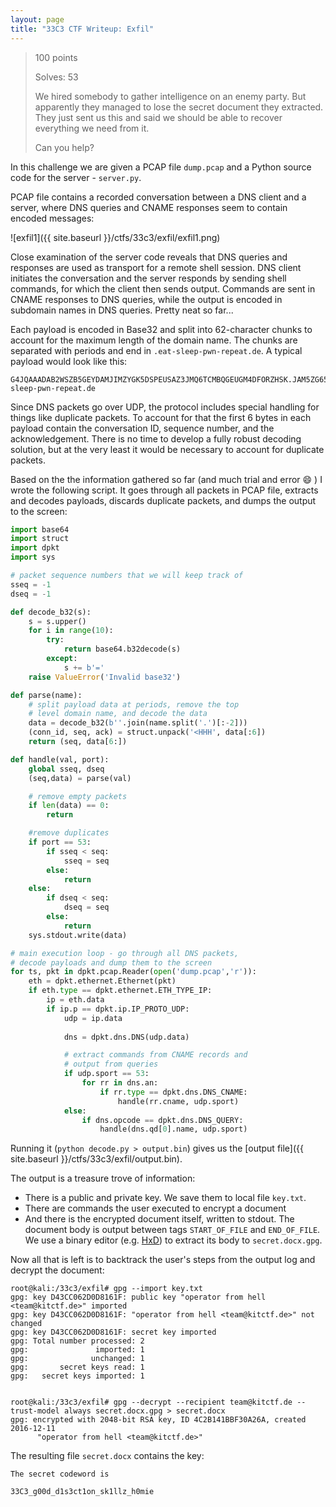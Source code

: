```yaml
---
layout: page
title: "33C3 CTF Writeup: Exfil"
---
```


> 100 points
> 
> Solves: 53
> 
> We hired somebody to gather intelligence on an enemy party. But apparently they managed to lose the secret document they extracted. They just sent us this and said we should be able to recover everything we need from it.
> 
> Can you help?

In this challenge we are given a PCAP file ```dump.pcap``` and a Python source code for the server - ```server.py```. 

PCAP file contains a recorded conversation between a DNS client and a server, where DNS queries and CNAME responses seem to contain encoded messages:

![exfil1]({{ site.baseurl }}/ctfs/33c3/exfil/exfil1.png)

Close examination of the server code reveals that DNS queries and responses are used as transport for a remote shell session. DNS client initiates the conversation and the server responds by sending shell commands, for which the client then sends output. Commands are sent in CNAME responses to DNS queries, while the output is encoded in subdomain names in DNS queries. Pretty neat so far...

Each payload is encoded in Base32 and split into 62-character chunks to account for the maximum length of the domain name. The chunks are separated with periods and end in ```.eat-sleep-pwn-repeat.de```. A typical payload would look like this:

```
G4JQAAADAB2WSZB5GEYDAMJIMZYGK5DSPEUSAZ3JMQ6TCMBQGEUGM4DFORZHSK.JAM5ZG65LQOM6TCMBQGEUGM4DFORZHSKIK.eat-sleep-pwn-repeat.de
```

Since DNS packets go over UDP, the protocol includes special handling for things like duplicate packets. To account for that the first 6 bytes in each payload contain the conversation ID, sequence number, and the acknowledgement. There is no time to develop a fully robust decoding solution, but at the very least it would be necessary to account for duplicate packets. 

Based on the the information gathered so far (and much trial and error :smile: ) I wrote the following script. It goes through all packets in PCAP file, extracts and decodes payloads, discards duplicate packets, and dumps the output to the screen:

```python
import base64
import struct
import dpkt
import sys

# packet sequence numbers that we will keep track of
sseq = -1 
dseq = -1 

def decode_b32(s):
    s = s.upper()
    for i in range(10):
        try:
            return base64.b32decode(s)
        except:
            s += b'='
    raise ValueError('Invalid base32')

def parse(name):
    # split payload data at periods, remove the top 
    # level domain name, and decode the data
    data = decode_b32(b''.join(name.split('.')[:-2]))
    (conn_id, seq, ack) = struct.unpack('<HHH', data[:6])
    return (seq, data[6:])

def handle(val, port):
    global sseq, dseq
    (seq,data) = parse(val)

    # remove empty packets
    if len(data) == 0:
        return

    #remove duplicates
    if port == 53:
        if sseq < seq:
            sseq = seq
        else:
            return
    else:
        if dseq < seq:
            dseq = seq
        else:
            return
    sys.stdout.write(data)

# main execution loop - go through all DNS packets, 
# decode payloads and dump them to the screen
for ts, pkt in dpkt.pcap.Reader(open('dump.pcap','r')):
    eth = dpkt.ethernet.Ethernet(pkt)
    if eth.type == dpkt.ethernet.ETH_TYPE_IP:
        ip = eth.data
        if ip.p == dpkt.ip.IP_PROTO_UDP:
            udp = ip.data
            
            dns = dpkt.dns.DNS(udp.data)

            # extract commands from CNAME records and 
            # output from queries
            if udp.sport == 53: 
                for rr in dns.an:
                    if rr.type == dpkt.dns.DNS_CNAME:
                        handle(rr.cname, udp.sport)
            else:
                if dns.opcode == dpkt.dns.DNS_QUERY:
                    handle(dns.qd[0].name, udp.sport)
```

Running it (```python decode.py > output.bin```) gives us the [output file]({{ site.baseurl }}/ctfs/33c3/exfil/output.bin).

The output is a treasure trove of information:

* There is a public and private key. We save them to local file ```key.txt```.
* There are commands the user executed to encrypt a document
* And there is the encrypted document itself, written to stdout. The document body is output between tags ```START_OF_FILE``` and ```END_OF_FILE```. We use a binary editor (e.g. [HxD](https://mh-nexus.de/en/hxd/)) to extract its body to ```secret.docx.gpg```.

Now all that is left is to backtrack the user's steps from the output log and decrypt the document:

```
root@kali:/33c3/exfil# gpg --import key.txt
gpg: key D43CC062D0D8161F: public key "operator from hell <team@kitctf.de>" imported
gpg: key D43CC062D0D8161F: "operator from hell <team@kitctf.de>" not changed
gpg: key D43CC062D0D8161F: secret key imported
gpg: Total number processed: 2
gpg:               imported: 1
gpg:              unchanged: 1
gpg:       secret keys read: 1
gpg:   secret keys imported: 1


root@kali:/33c3/exfil# gpg --decrypt --recipient team@kitctf.de --trust-model always secret.docx.gpg > secret.docx
gpg: encrypted with 2048-bit RSA key, ID 4C2B141BBF30A26A, created 2016-12-11
      "operator from hell <team@kitctf.de>"
```

The resulting file ```secret.docx``` contains the key:

```
The secret codeword is 

33C3_g00d_d1s3ct1on_sk1llz_h0mie
```
